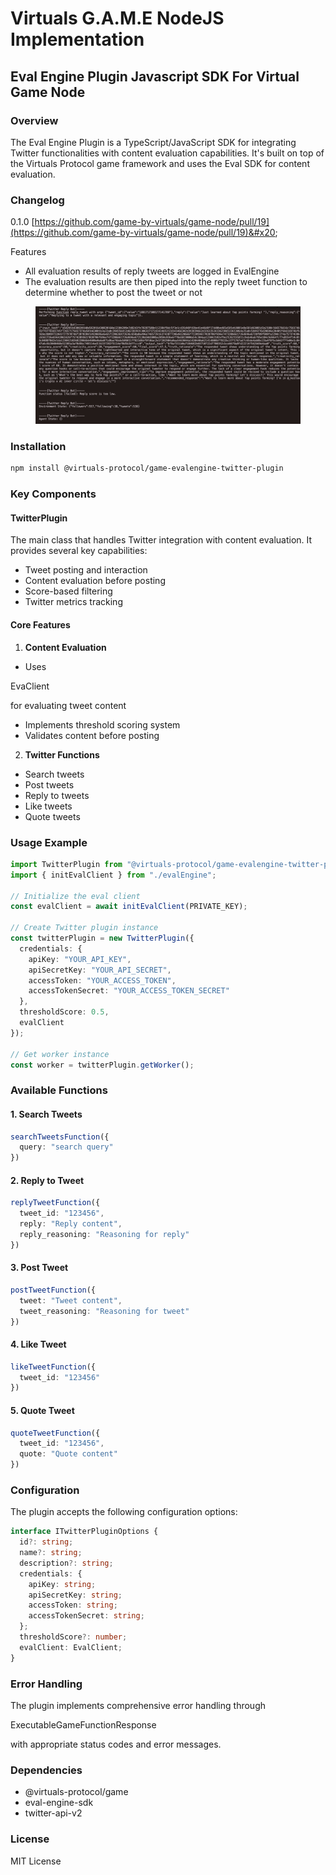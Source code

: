 # Virtuals G.A.M.E NodeJS Implementation

## Eval Engine Plugin Javascript SDK For Virtual Game Node

### Overview

The Eval Engine Plugin is a TypeScript/JavaScript SDK for integrating Twitter functionalities with content evaluation capabilities. It's built on top of the Virtuals Protocol game framework and uses the Eval SDK for content evaluation.



### Changelog

0.1.0 [https://github.com/game-by-virtuals/game-node/pull/19](https://github.com/game-by-virtuals/game-node/pull/19)&#x20;



Features

* All evaluation results of reply tweets are logged in EvalEngine
* The evaluation results are then piped into the reply tweet function to determine whether to post the tweet or not

<figure><img src="../.gitbook/assets/image.png" alt=""><figcaption></figcaption></figure>





### Installation

```bash
npm install @virtuals-protocol/game-evalengine-twitter-plugin
```

### Key Components

#### TwitterPlugin

The main class that handles Twitter integration with content evaluation. It provides several key capabilities:

* Tweet posting and interaction
* Content evaluation before posting
* Score-based filtering
* Twitter metrics tracking

#### Core Features

1. **Content Evaluation**

* Uses

EvaClient

for evaluating tweet content

* Implements threshold scoring system
* Validates content before posting

2. **Twitter Functions**

* Search tweets
* Post tweets
* Reply to tweets
* Like tweets
* Quote tweets

### Usage Example

```typescript
import TwitterPlugin from "@virtuals-protocol/game-evalengine-twitter-plugin";
import { initEvalClient } from "./evalEngine";

// Initialize the eval client
const evalClient = await initEvalClient(PRIVATE_KEY);

// Create Twitter plugin instance
const twitterPlugin = new TwitterPlugin({
  credentials: {
    apiKey: "YOUR_API_KEY",
    apiSecretKey: "YOUR_API_SECRET",
    accessToken: "YOUR_ACCESS_TOKEN", 
    accessTokenSecret: "YOUR_ACCESS_TOKEN_SECRET"
  },
  thresholdScore: 0.5,
  evalClient
});

// Get worker instance
const worker = twitterPlugin.getWorker();
```

### Available Functions

#### 1. Search Tweets

```typescript
searchTweetsFunction({
  query: "search query"
})
```

#### 2. Reply to Tweet

```typescript
replyTweetFunction({
  tweet_id: "123456",
  reply: "Reply content",
  reply_reasoning: "Reasoning for reply"
})
```

#### 3. Post Tweet

```typescript
postTweetFunction({
  tweet: "Tweet content",
  tweet_reasoning: "Reasoning for tweet"
})
```

#### 4. Like Tweet

```typescript
likeTweetFunction({
  tweet_id: "123456"  
})
```

#### 5. Quote Tweet

```typescript
quoteTweetFunction({
  tweet_id: "123456",
  quote: "Quote content"
})
```

### Configuration

The plugin accepts the following configuration options:

```typescript
interface ITwitterPluginOptions {
  id?: string;
  name?: string; 
  description?: string;
  credentials: {
    apiKey: string;
    apiSecretKey: string;
    accessToken: string;
    accessTokenSecret: string;
  };
  thresholdScore?: number;
  evalClient: EvalClient;
}
```

### Error Handling

The plugin implements comprehensive error handling through

ExecutableGameFunctionResponse

with appropriate status codes and error messages.

### Dependencies

* @virtuals-protocol/game
* eval-engine-sdk
* twitter-api-v2

### License

MIT License
